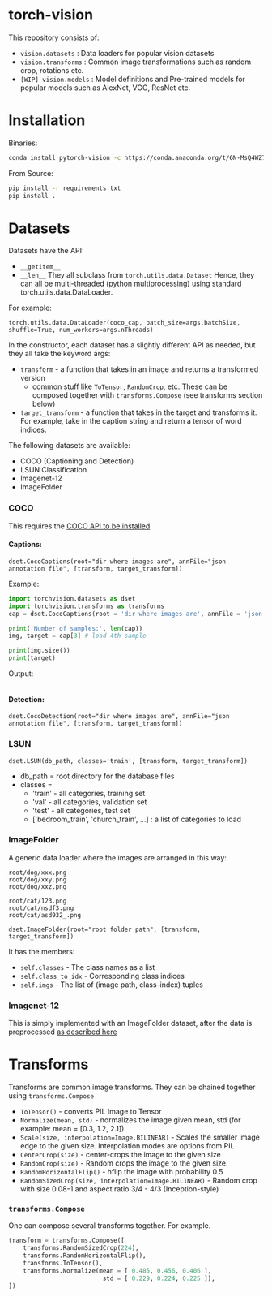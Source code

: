 # torch-vision

This repository consists of:

- `vision.datasets` : Data loaders for popular vision datasets
- `vision.transforms` : Common image transformations such as random crop, rotations etc.
- `[WIP] vision.models` : Model definitions and Pre-trained models for popular models such as AlexNet, VGG, ResNet etc.

# Installation

Binaries:

```bash
conda install pytorch-vision -c https://conda.anaconda.org/t/6N-MsQ4WZ7jo/soumith
```

From Source:

```bash
pip install -r requirements.txt
pip install .
```

# Datasets

Datasets have the API:
- `__getitem__`
- `__len__`
They all subclass from `torch.utils.data.Dataset`
Hence, they can all be multi-threaded (python multiprocessing) using standard torch.utils.data.DataLoader.

For example:

`torch.utils.data.DataLoader(coco_cap, batch_size=args.batchSize, shuffle=True, num_workers=args.nThreads)`

In the constructor, each dataset has a slightly different API as needed, but they all take the keyword args:

- `transform` - a function that takes in an image and returns a transformed version
  - common stuff like `ToTensor`, `RandomCrop`, etc. These can be composed together with `transforms.Compose` (see transforms section below)
- `target_transform` - a function that takes in the target and transforms it. For example, take in the caption string and return a tensor of word indices.

The following datasets are available:

- COCO (Captioning and Detection)
- LSUN Classification
- Imagenet-12
- ImageFolder

### COCO

This requires the [COCO API to be installed](https://github.com/pdollar/coco/tree/master/PythonAPI)

#### Captions:

`dset.CocoCaptions(root="dir where images are", annFile="json annotation file", [transform, target_transform])`

Example:

```python
import torchvision.datasets as dset
import torchvision.transforms as transforms
cap = dset.CocoCaptions(root = 'dir where images are', annFile = 'json annotation file', transform=transforms.toTensor)

print('Number of samples:', len(cap))
img, target = cap[3] # load 4th sample

print(img.size())
print(target)
```

Output:

```
```

#### Detection:
`dset.CocoDetection(root="dir where images are", annFile="json annotation file", [transform, target_transform])`

### LSUN

`dset.LSUN(db_path, classes='train', [transform, target_transform])`

- db_path = root directory for the database files
- classes =
  - 'train' - all categories, training set
  - 'val' - all categories, validation set
  - 'test' - all categories, test set
  - ['bedroom_train', 'church_train', ...] : a list of categories to load


### ImageFolder

A generic data loader where the images are arranged in this way:

```
root/dog/xxx.png
root/dog/xxy.png
root/dog/xxz.png

root/cat/123.png
root/cat/nsdf3.png
root/cat/asd932_.png
```

`dset.ImageFolder(root="root folder path", [transform, target_transform])`

It has the members:

- `self.classes` - The class names as a list
- `self.class_to_idx` - Corresponding class indices
- `self.imgs` - The list of (image path, class-index) tuples


### Imagenet-12

This is simply implemented with an ImageFolder dataset, after the data is preprocessed [as described here](https://github.com/facebook/fb.resnet.torch/blob/master/INSTALL.md#download-the-imagenet-dataset)

# Transforms

Transforms are common image transforms.
They can be chained together using `transforms.Compose`

- `ToTensor()` - converts PIL Image to Tensor
- `Normalize(mean, std)` - normalizes the image given mean, std (for example: mean = [0.3, 1.2, 2.1])
- `Scale(size, interpolation=Image.BILINEAR)` - Scales the smaller image edge to the given size. Interpolation modes are options from PIL
- `CenterCrop(size)` - center-crops the image to the given size
- `RandomCrop(size)` - Random crops the image to the given size.
- `RandomHorizontalFlip()` - hflip the image with probability 0.5
- `RandomSizedCrop(size, interpolation=Image.BILINEAR)` - Random crop with size 0.08-1 and aspect ratio 3/4 - 4/3 (Inception-style)

### `transforms.Compose`

One can compose several transforms together.
For example.

```python
transform = transforms.Compose([
    transforms.RandomSizedCrop(224),
    transforms.RandomHorizontalFlip(),
    transforms.ToTensor(),
    transforms.Normalize(mean = [ 0.485, 0.456, 0.406 ],
                          std = [ 0.229, 0.224, 0.225 ]),
])
```
